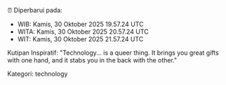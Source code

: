 ⏰ Diperbarui pada:
- WIB: Kamis, 30 Oktober 2025 19.57.24 UTC
- WITA: Kamis, 30 Oktober 2025 20.57.24 UTC
- WIT: Kamis, 30 Oktober 2025 21.57.24 UTC

Kutipan Inspiratif:
"Technology... is a queer thing. It brings you great gifts with one hand, and it stabs you in the back with the other."


Kategori: technology

